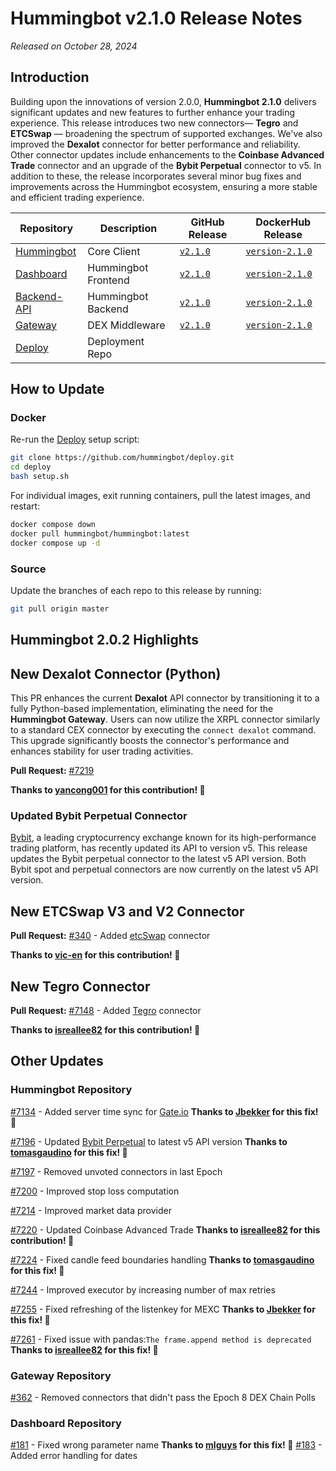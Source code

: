 # Hummingbot v2.1.0 Release Notes

*Released on October 28, 2024*

## Introduction

Building upon the innovations of version 2.0.0, **Hummingbot 2.1.0** delivers significant updates and new features to further enhance your trading experience. This release introduces two new connectors— **Tegro** and **ETCSwap** — broadening the spectrum of supported exchanges. We've also improved the **Dexalot** connector for better performance and reliability. Other connector updates include enhancements to the **Coinbase Advanced Trade** connector and an upgrade of the **Bybit Perpetual** connector to v5. In addition to these, the release incorporates several minor bug fixes and improvements across the Hummingbot ecosystem, ensuring a more stable and efficient trading experience.

| Repository | Description | GitHub Release | DockerHub Release |
|------------|-------------|----------------|-------------------|
| [Hummingbot](https://github.com/hummingbot/hummingbot) | Core Client | [`v2.1.0`](https://github.com/hummingbot/hummingbot/releases/tag/v2.1.0) | [`version-2.1.0`](https://hub.docker.com/r/hummingbot/hummingbot/tags?name=version-2.1.0) |
| [Dashboard](https://github.com/hummingbot/dashboard) | Hummingbot Frontend  | [`v2.1.0`](https://github.com/hummingbot/dashboard/releases/tag/v2.1.0) | [`version-2.1.0`](https://hub.docker.com/r/hummingbot/dashboard/tags?name=version-2.1.0) |
| [Backend-API](https://github.com/hummingbot/backend-api) | Hummingbot Backend | [`v2.1.0`](https://github.com/hummingbot/backend-api/releases/tag/v2.1.0) | [`version-2.1.0`](https://hub.docker.com/r/hummingbot/backend-api/tags?name=version-2.1.0) |
| [Gateway](https://github.com/hummingbot/gateway) | DEX Middleware | [`v2.1.0`](https://github.com/hummingbot/gateway/releases/tag/v2.1.0) | [`version-2.1.0`](https://hub.docker.com/r/hummingbot/gateway/tags?name=version-2.1.0) |
| [Deploy](https://github.com/hummingbot/deploy) | Deployment Repo |

## How to Update

### Docker

Re-run the [Deploy](https://github.com/hummingbot/deploy) setup script:
```bash
git clone https://github.com/hummingbot/deploy.git
cd deploy
bash setup.sh
```

For individual images, exit running containers, pull the latest images, and restart:
```bash
docker compose down
docker pull hummingbot/hummingbot:latest
docker compose up -d
```

### Source

Update the branches of each repo to this release by running:
```bash
git pull origin master
```

## Hummingbot 2.0.2 Highlights

## New Dexalot Connector (Python)

This PR enhances the current **Dexalot** API connector by transitioning it to a fully Python-based implementation, eliminating the need for the **Hummingbot Gateway**. Users can now utilize the XRPL connector similarly to a standard CEX connector by executing the `connect dexalot` command. This upgrade significantly boosts the connector's performance and enhances stability for user trading activities.

**Pull Request:**  [#7219](https://github.com/hummingbot/hummingbot/pull/7219) 

**Thanks to [yancong001](https://github.com/yancong001) for this contribution! 🙏**


### Updated Bybit Perpetual Connector

[Bybit](../exchanges/bybit.md), a leading cryptocurrency exchange known for its high-performance trading platform, has recently updated its API to version v5. This release updates the Bybit perpetual connector to the latest v5 API version. Both Bybit spot and perpetual connectors are now currently on the latest v5 API version. 


## New ETCSwap V3 and V2 Connector

**Pull Request:**  [#340](https://github.com/hummingbot/gateway/pull/340) - Added [etcSwap](../exchanges/etcSwap.md) connector

**Thanks to [vic-en](https://github.com/vic-en) for this contribution! 🙏**


## New Tegro Connector

**Pull Request:**  [#7148](https://github.com/hummingbot/hummingbot/pull/7148) - Added [Tegro](../exchanges/tegro/index.md) connector

**Thanks to [isreallee82](https://github.com/isreallee82) for this contribution! 🙏**


## Other Updates

### Hummingbot Repository

[#7134](https://github.com/hummingbot/hummingbot/pull/7134) - Added server time sync for [Gate.io](../exchanges/gate-io/index.md) **Thanks to [Jbekker](https://github.com/Jbekker) for this fix! 🙏**

[#7196](https://github.com/hummingbot/hummingbot/pull/7196) - Updated [Bybit Perpetual](../exchanges/bybit.md) to latest v5 API version **Thanks to [tomasgaudino](https://github.com/tomasgaudino) for this fix! 🙏**

[#7197](https://github.com/hummingbot/hummingbot/pull/7197) - Removed unvoted connectors in last Epoch

[#7200](https://github.com/hummingbot/hummingbot/pull/7200) - Improved stop loss computation

[#7214](https://github.com/hummingbot/hummingbot/pull/7214) - Improved market data provider

[#7220](https://github.com/hummingbot/hummingbot/pull/7220) - Updated Coinbase Advanced Trade **Thanks to [isreallee82](https://github.com/isreallee82) for this contribution! 🙏**

[#7224](https://github.com/hummingbot/hummingbot/pull/7224) - Fixed candle feed boundaries handling **Thanks to [tomasgaudino](https://github.com/tomasgaudino) for this fix! 🙏**

[#7244](https://github.com/hummingbot/hummingbot/pull/7244) - Improved executor by increasing number of max retries

[#7255](https://github.com/hummingbot/hummingbot/pull/7255) - Fixed refreshing of the listenkey for MEXC **Thanks to [Jbekker](https://github.com/Jbekker) for this fix! 🙏**

[#7261](https://github.com/hummingbot/hummingbot/pull/7261) - Fixed issue with pandas:`The frame.append method is deprecated` **Thanks to [isreallee82](https://github.com/isreallee82) for this fix! 🙏**


### Gateway Repository


[#362](https://github.com/hummingbot/gateway/pull/362) - Removed connectors that didn't pass the Epoch 8 DEX Chain Polls

### Dashboard Repository

[#181](https://github.com/hummingbot/dashboard/pull/181) - Fixed wrong parameter name **Thanks to [mlguys](https://github.com/mlguys) for this fix! 🙏**
[#183](https://github.com/hummingbot/dashboard/pull/183) - Added error handling for dates